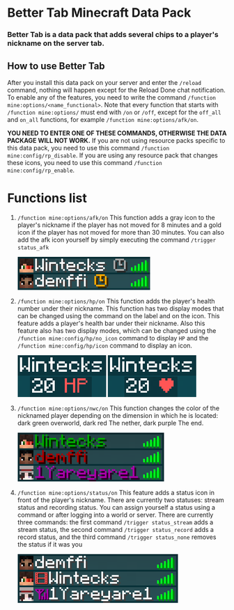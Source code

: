 # Better Tab Minecraft Data Pack

### Better Tab is a data pack that adds several chips to a player's nickname on the server tab.

## How to use Better Tab
After you install this data pack on your server and enter the `/reload` command, nothing will happen except for the Reload Done chat notification.
To enable any of the features, you need to write the command `/function mine:options/<name_functional>`. Note that every function that starts with `/function mine:options/` must end with `/on` or `/off`, except for the `off_all` and `on_all` functions, for example `/function mine:options/afk/on`.

**YOU NEED TO ENTER ONE OF THESE COMMANDS, OTHERWISE THE DATA PACKAGE WILL NOT WORK.** If you are not using resource packs specific to this data pack, you need to use this command `/function mine:config/rp_disable`. If you are using any resource pack that changes these icons, you need to use this command `/function mine:config/rp_enable`.

# Functions list

1. `/function mine:options/afk/on` This function adds a gray icon to the player's nickname if the player has not moved for 8 minutes
and a gold icon if the player has not moved for more than 30 minutes. You can also add the afk icon yourself by simply executing the command `/trigger status_afk`

	![image must be here](Image/afk.png)
3. `/function mine:options/hp/on` This function adds the player's health number under their nickname. This function has two display modes that can be changed using the command on
 the label and on the icon. This feature adds a player's health bar under their nickname. Also this feature also has two display modes, which can be changed using the `/function mine:config/hp/no_icon` command to display `HP` and the `/function mine:config/hp/icon` command to display an icon.

	![there should be an image here](Image/hp_no_icon.png) ![there should be an image here](Image/hp_icon.png)

4. `/function mine:options/nwc/on` This function changes the color of the nicknamed player depending on the dimension in which he is located: dark green overworld, dark red The nether, dark purple The end.

	![there should be an image here](Image/NWC.png)

5. `/function mine:options/status/on` This feature adds a status icon in front of the player's nickname. There are currently two statuses: stream status and recording status. You can assign yourself a status using a command or after logging into a world or server. There are currently three commands: the first command `/trigger status_stream` adds a stream status, the second command `/trigger status_record` adds a record status, and the third command `/trigger status_none` removes the status if it was you
   
	![there should be an image here](Image/status.png)
